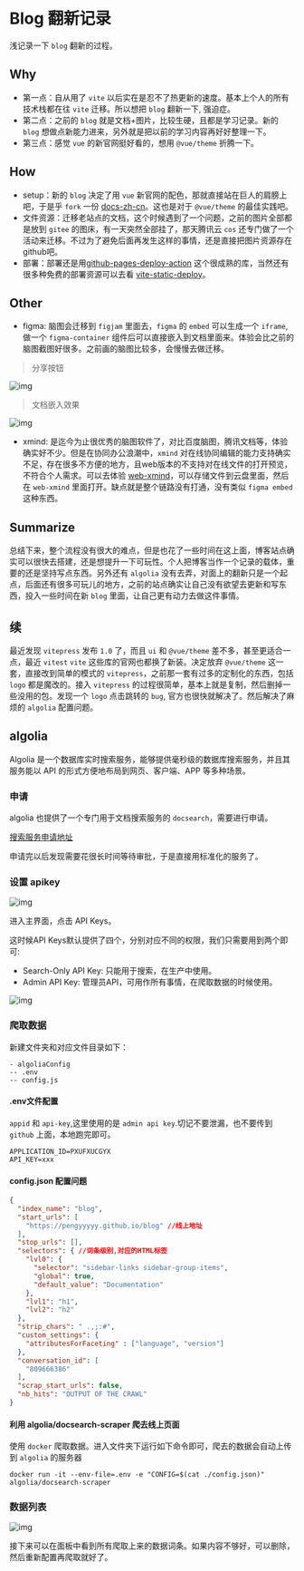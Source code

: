 # Blog 翻新记录

浅记录一下 `blog` 翻新的过程。

## Why

- 第一点：自从用了 `vite` 以后实在是忍不了热更新的速度。基本上个人的所有技术栈都在往 `vite` 迁移。所以想把 `blog` 翻新一下, 强迫症。
- 第二点：之前的 `blog` 就是文档+图片，比较生硬，且都是学习记录。新的 `blog` 想做点新能力进来，另外就是把以前的学习内容再好好整理一下。
- 第三点：感觉 `vue` 的新官网挺好看的，想用 `@vue/theme` 折腾一下。

## How

- setup：新的 `blog` 决定了用 `vue` 新官网的配色，那就直接站在巨人的肩膀上吧，于是乎 `fork` 一份 [docs-zh-cn](https://github.com/vuejs-translations/docs-zh-cn)。这也是对于 `@vue/theme` 的最佳实践吧。
- 文件资源：迁移老站点的文档，这个时候遇到了一个问题，之前的图片全部都是放到 `gitee` 的图床，有一天突然全部挂了，那天腾讯云 `cos` 还专门做了一个活动来迁移。不过为了避免后面再发生这样的事情，还是直接把图片资源存在github吧。
- 部署：部署还是用[github-pages-deploy-action](https://github.com/JamesIves/github-pages-deploy-action) 这个很成熟的库，当然还有很多种免费的部署资源可以去看 [vite-static-deploy](https://vitejs.dev/guide/static-deploy.html)。

## Other

- figma: 脑图会迁移到 `figjam` 里面去，`figma` 的 `embed` 可以生成一个 `iframe`, 做一个 `figma-container` 组件后可以直接嵌入到文档里面来。体验会比之前的脑图截图好很多。之前画的脑图比较多，会慢慢去做迁移。

> 分享按钮

![img](../images/figma-embed.png)

> 文档嵌入效果

![img](../images/figma-container.png)

- xmind: 是迄今为止很优秀的脑图软件了，对比百度脑图，腾讯文档等，体验确实好不少。但是在协同办公浪潮中，`xmind` 对在线协同编辑的能力支持确实不足，存在很多不方便的地方，且web版本的不支持对在线文件的打开预览，不符合个人需求。可以去体验 [web-xmind](https://xmind.works/#/)，可以存储文件到云盘里面，然后在 `web-xmind` 里面打开。缺点就是整个链路没有打通，没有类似 `figma embed` 这种东西。

## Summarize

总结下来，整个流程没有很大的难点，但是也花了一些时间在这上面，博客站点确实可以很快去搭建，还是想提升一下可玩性。个人把博客当作一个记录的载体，重要的还是坚持写点东西。另外还有 `algolia` 没有去弄，对面上的翻新只是一个起点，后面还有很多可玩儿的地方，之前的站点确实让自己没有欲望去更新和写东西，投入一些时间在新 `blog` 里面，让自己更有动力去做这件事情。

## 续

最近发现 `vitepress` 发布 `1.0` 了，而且 `ui` 和 `@vue/theme` 差不多，甚至更适合一点，最近 `vitest` `vite` 这些库的官网也都换了新装。决定放弃 `@vue/theme` 这一套，直接改到简单的模式的 `vitepress`，之前那一套有过多的定制化的东西，包括 `logo` 都是魔改的。接入 `vitepress` 的过程很简单，基本上就是复制，然后删掉一些没用的包。发现一个 `logo` 点击跳转的 `bug`, 官方也很快就解决了。然后解决了麻烦的 `algolia` 配置问题。

## algolia

Algolia 是一个数据库实时搜索服务，能够提供毫秒级的数据库搜索服务，并且其服务能以 API 的形式方便地布局到网页、客户端、APP 等多种场景。

### 申请

algolia 也提供了一个专门用于文档搜索服务的 `docsearch`，需要进行申请。

[搜索服务申请地址](https://docsearch.algolia.com/apply/)

申请完以后发现需要花很长时间等待审批，于是直接用标准化的服务了。

### 设置 apikey

![img](../images/algolia-dashboard.png)


进入主界面，点击 API Keys。

这时候API Keys默认提供了四个，分别对应不同的权限，我们只需要用到两个即可:

- Search-Only API Key: 只能用于搜索，在生产中使用。
- Admin API Key: 管理员API，可用作所有事情，在爬取数据的时候使用。

![img](../images/algolia-api-keys.png)

### 爬取数据

新建文件夹和对应文件目录如下：

```text
- algoliaConfig
-- .env
-- config.js
```

#### .env文件配置

 `appid` 和 `api-key`,这里使用的是 `admin api key`.切记不要泄漏，也不要传到 `github` 上面，本地跑完即可。

```shell
APPLICATION_ID=PXUFXUCGYX
API_KEY=xxx
```

#### config.json 配置问题


```json
{
  "index_name": "blog",
  "start_urls": [
    "https://pengyyyyy.github.io/blog" //线上地址
  ],
  "stop_urls": [],
  "selectors": { //词条级别,对应的HTML标签
    "lvl0": {
      "selector": "sidebar-links sidebar-group-items",
      "global": true,
      "default_value": "Documentation"
    },
    "lvl1": "h1", 
    "lvl2": "h2" 
  },
  "strip_chars": " .,;:#",
  "custom_settings": {
    "attributesForFaceting" : ["language", "version"]
  },
  "conversation_id": [
    "809666386"
  ],
  "scrap_start_urls": false,
  "nb_hits": "OUTPUT OF THE CRAWL"
}
```

#### 利用 algolia/docsearch-scraper 爬去线上页面

使用 `docker` 爬取数据。进入文件夹下运行如下命令即可，爬去的数据会自动上传到 `algolia` 的服务器

```shell
docker run -it --env-file=.env -e "CONFIG=$(cat ./config.json)" algolia/docsearch-scraper 
```

### 数据列表

![img](../images/algolia-search-list.png)

接下来可以在面板中看到所有爬取上来的数据词条。如果内容不够好，可以删除，然后重新配置再爬取就好了。
